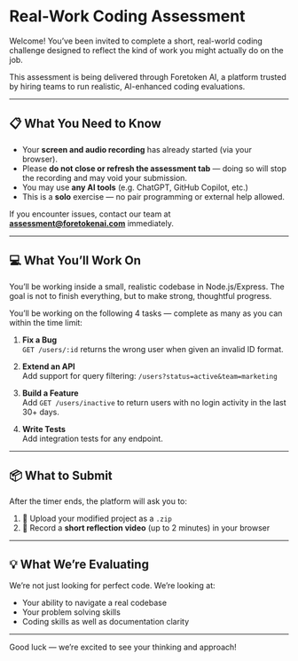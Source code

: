 # Real-Work Coding Assessment

Welcome! You’ve been invited to complete a short, real-world coding challenge designed to reflect the kind of work you might actually do on the job.

This assessment is being delivered through Foretoken AI, a platform trusted by hiring teams to run realistic, AI-enhanced coding evaluations.

---

## 📋 What You Need to Know

- Your **screen and audio recording** has already started (via your browser).
- Please **do not close or refresh the assessment tab** — doing so will stop the recording and may void your submission.
- You may use **any AI tools** (e.g. ChatGPT, GitHub Copilot, etc.)
- This is a **solo** exercise — no pair programming or external help allowed.

If you encounter issues, contact our team at **[assessment@foretokenai.com](mailto:assessment@foretokenai.com)** immediately.

---

## 💻 What You’ll Work On

You’ll be working inside a small, realistic codebase in Node.js/Express. The goal is not to finish everything, but to make strong, thoughtful progress.

You’ll be working on the following 4 tasks — complete as many as you can within the time limit:

1. **Fix a Bug**  
   `GET /users/:id` returns the wrong user when given an invalid ID format.

2. **Extend an API**  
   Add support for query filtering: `/users?status=active&team=marketing`

3. **Build a Feature**  
   Add `GET /users/inactive` to return users with no login activity in the last 30+ days.

4. **Write Tests**  
   Add integration tests for any endpoint.

---

## 📦 What to Submit

After the timer ends, the platform will ask you to:

1. 📁 Upload your modified project as a `.zip`
2. 🎤 Record a **short reflection video** (up to 2 minutes) in your browser

---

## 💡 What We’re Evaluating

We’re not just looking for perfect code. We’re looking at:
- Your ability to navigate a real codebase
- Your problem solving skills
- Coding skills as well as documentation clarity

---

Good luck — we’re excited to see your thinking and approach!
